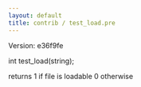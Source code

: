 ```yaml
---
layout: default
title: contrib / test_load.pre
---
```


Version: e36f9fe

int test_load(string);

returns 1 if file is loadable
    0 otherwise
